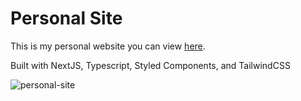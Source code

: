 # Personal Site

This is my personal website you can view [here](https://jaehyeongpark.social).

Built with NextJS, Typescript, Styled Components, and TailwindCSS

![personal-site](https://user-images.githubusercontent.com/78674944/210469565-c8a4d15d-3fa9-4f63-8f7c-56cc300b1918.png)
